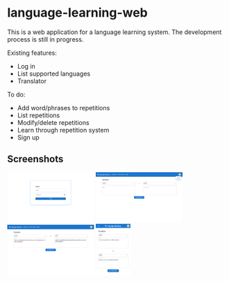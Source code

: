 # language-learning-web
This is a web application for a language learning system. The development process is still in progress.

Existing features:
* Log in
* List supported languages
* Translator

To do:
* Add word/phrases to repetitions
* List repetitions
* Modify/delete repetitions
* Learn through repetition system
* Sign up

## Screenshots
<img src="./img/1.png" width="200">
<img src="./img/2.png" width="200">
<img src="./img/3.png" width="200">
<img src="./img/4.png" width="80">
